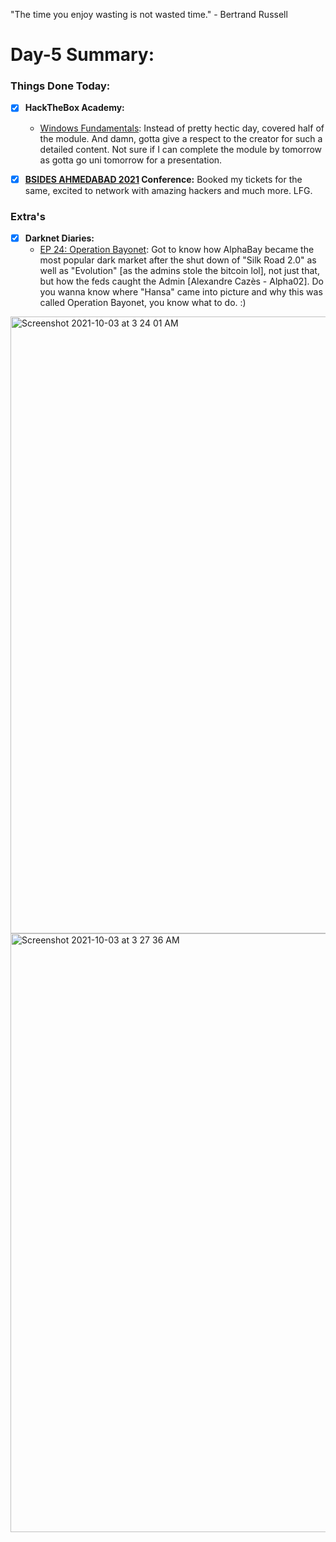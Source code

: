 "The time you enjoy wasting is not wasted time." - Bertrand Russell

# Day-5 Summary:

### Things Done Today:

- [X] **HackTheBox Academy:**
  - [Windows Fundamentals](https://academy.hackthebox.com/course/preview/windows-fundamentals): Instead of pretty hectic day, covered half of the module. And damn, gotta give a respect to the creator for such a detailed content. Not sure if I can complete the module by tomorrow as gotta go uni tomorrow for a presentation. 

- [X] **[BSIDES AHMEDABAD 2021](https://bsidesahmedabad.in/2021/) Conference:** Booked my tickets for the same, excited to network with amazing hackers and much more. LFG.

### Extra's

- [X] **Darknet Diaries:**
  - [EP 24: Operation Bayonet](https://darknetdiaries.com/episode/24/): Got to know how AlphaBay became the most popular dark market after the shut down of "Silk Road 2.0" as well as "Evolution" [as the admins stole the bitcoin lol], not just that, but how the feds caught the Admin [Alexandre Cazès - Alpha02]. Do you wanna know where "Hansa" came into picture and why this was called Operation Bayonet, you know what to do. :)

<img width="987" alt="Screenshot 2021-10-03 at 3 24 01 AM" src="https://user-images.githubusercontent.com/56188454/135732989-da6f8226-ac37-4c46-b5cb-0e508564ab9c.png">
<img width="958" alt="Screenshot 2021-10-03 at 3 27 36 AM" src="https://user-images.githubusercontent.com/56188454/135732991-216b0d08-6519-4861-ad08-2900b952f790.png">
